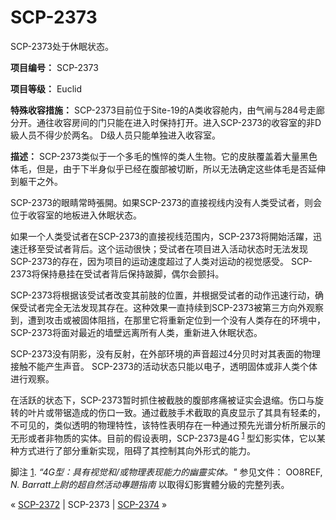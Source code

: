 # SCP-2373
                        




SCP-2373处于休眠状态。



**项目编号：** SCP-2373

**项目等级：** Euclid

**特殊收容措施：**  SCP-2373目前位于Site-19的A类收容舱内，由气闸与284号走廊分开。通往收容房间的门只能在进入时保持打开。进入SCP-2373的收容室的非D級人员不得少於两名。 D级人员只能单独进入收容室。

**描述：**  SCP-2373类似于一个多毛的憔悴的类人生物。它的皮肤覆盖着大量黑色体毛，但是，由于下半身似乎已经在腹部被切断，所以无法确定这些体毛是否延伸到躯干之外。

SCP-2373的眼睛常時張開。如果SCP-2373的直接视线内没有人类受试者，则会位于收容室的地板进入休眠状态。

如果一个人类受试者在SCP-2373的直接视线范围内，SCP-2373将開始活躍，迅速迁移至受试者背后。这个运动很快；受试者在项目进入活动状态时无法发现SCP-2373的存在，因为项目的运动速度超过了人类对运动的视觉感受。 SCP-2373将保持悬挂在受试者背后保持跛脚，偶尔会颤抖。

SCP-2373将根据该受试者改变其前肢的位置，并根据受试者的动作迅速行动，确保受试者完全无法发现其存在。这种效果一直持续到SCP-2373被第三方向外观察到，遭到攻击或被固体阻挡，在那里它将重新定位到一个没有人类存在的环境中，SCP-2373将面对最近的墙壁远离所有人类，重新进入休眠状态。

SCP-2373没有阴影，没有反射，在外部环境的声音超过4分贝时对其表面的物理接触不能产生声音。 SCP-2373的活动状态只能以电子，透明固体或非人类个体进行观察。

在活跃的状态下，SCP-2373暂时抓住被截肢的腹部疼痛被证实会退缩。伤口与旋转的叶片或带锯造成的伤口一致。通过截肢手术截取的真皮显示了其具有轻柔的，不可见的，类似透明的物理特性，该特性表明存在一种通过预先光谱分析所展示的无形或者非物质的实体。目前的假设表明，SCP-2373是4G<sup class='footnoteref'>
 <a shape='rect' class='footnoteref' id='footnoteref-1' href='javascript:;' onclick='WIKIDOT.page.utils.scrollToReference(&apos;footnote-1&apos;)'>1</a>
</sup>型幻影实体，它以某种方式进行了部分重新实现，阻碍了其控制其向外形式的能力。


脚注
<a shape='rect' href='javascript:;' onclick='WIKIDOT.page.utils.scrollToReference(&apos;footnoteref-1&apos;)'>1</a>. *“4G型：具有视觉和/或物理表现能力的幽靈实体。"* 参见文件： OO8REF, *N. Barratt上尉的超自然活动專題指南*  以取得幻影實體分級的完整列表。



« [SCP-2372](/scp-2372) | SCP-2373 | [SCP-2374](/scp-2374) »





                    